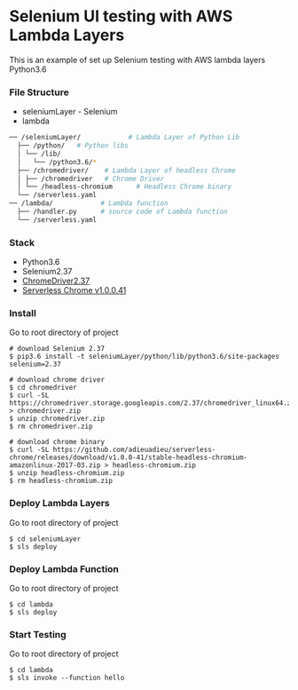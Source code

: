 # Selenium UI testing with AWS Lambda Layers

This is an example of set up Selenium testing with AWS lambda layers Python3.6

### File Structure

- seleniumLayer -  Selenium
- lambda

```bash
── /seleniumLayer/            # Lambda Layer of Python Lib
  ├── /python/   # Python libs
  │ └── /lib/    
  │   └── /python3.6/*    
  ├── /chromedriver/    # Lambda Layer of headless Chrome 
  │ ├── /chromedriver   # Chrome Driver
  │ └── /headless-chromium      # Headless Chrome binary
  └── /serverless.yaml     
── /lambda/            # Lambda function
  ├── /handler.py      # source code of Lambda function 
  └── /serverless.yaml   
```
### Stack

- Python3.6
- Selenium2.37
- [ChromeDriver2.37](https://sites.google.com/a/chromium.org/chromedriver/downloads)
- [Serverless Chrome v1.0.0.41 ](https://github.com/adieuadieu/serverless-chrome/releases?after=v1.0.0-46)


### Install
Go to root directory of project
```buildoutcfg
# download Selenium 2.37
$ pip3.6 install -t seleniumLayer/python/lib/python3.6/site-packages selenium=2.37

# download chrome driver
$ cd chromedriver
$ curl -SL https://chromedriver.storage.googleapis.com/2.37/chromedriver_linux64.zip > chromedriver.zip
$ unzip chromedriver.zip
$ rm chromedriver.zip

# download chrome binary
$ curl -SL https://github.com/adieuadieu/serverless-chrome/releases/download/v1.0.0-41/stable-headless-chromium-amazonlinux-2017-03.zip > headless-chromium.zip
$ unzip headless-chromium.zip
$ rm headless-chromium.zip

```

### Deploy Lambda Layers
Go to root directory of project
```buildoutcfg
$ cd seleniumLayer
$ sls deploy 
```

### Deploy Lambda Function
Go to root directory of project
```buildoutcfg
$ cd lambda
$ sls deploy 
```

### Start Testing 
Go to root directory of project
```buildoutcfg
$ cd lambda
$ sls invoke --function hello
```
